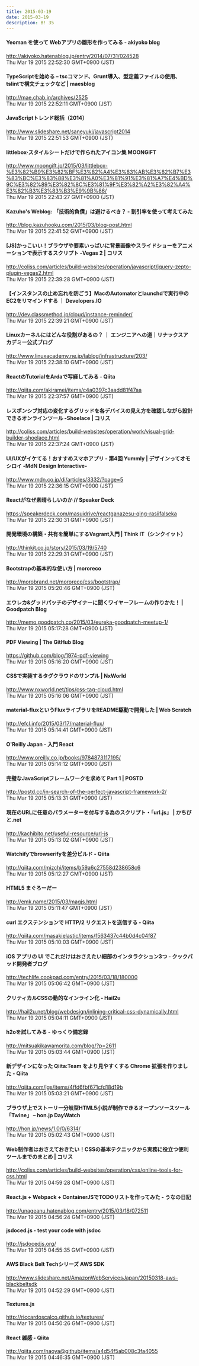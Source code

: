 ```yaml
---
title: 2015-03-19
date: 2015-03-19
description: B! 35
---
```


#### Yeoman を使って Webアプリの雛形を作ってみる - akiyoko blog
http://akiyoko.hatenablog.jp/entry/2014/07/31/024528<br>
Thu Mar 19 2015 22:52:30 GMT+0900 (JST)<br>


#### TypeScriptを始める – tscコマンド、Grunt導入、型定義ファイルの使用、tslintで構文チェックなど | maesblog
http://mae.chab.in/archives/2525<br>
Thu Mar 19 2015 22:52:11 GMT+0900 (JST)<br>


#### JavaScriptトレンド総括（2014）
http://www.slideshare.net/saneyuki/javascript2014<br>
Thu Mar 19 2015 22:51:53 GMT+0900 (JST)<br>


#### littlebox·スタイルシートだけで作られたアイコン集 MOONGIFT
http://www.moongift.jp/2015/03/littlebox-%E3%82%B9%E3%82%BF%E3%82%A4%E3%83%AB%E3%82%B7%E3%83%BC%E3%83%88%E3%81%A0%E3%81%91%E3%81%A7%E4%BD%9C%E3%82%89%E3%82%8C%E3%81%9F%E3%82%A2%E3%82%A4%E3%82%B3%E3%83%B3%E9%9B%86/<br>
Thu Mar 19 2015 22:43:27 GMT+0900 (JST)<br>


#### Kazuho's Weblog: 「技術的負債」は避けるべき？ - 割引率を使って考えてみた
http://blog.kazuhooku.com/2015/03/blog-post.html<br>
Thu Mar 19 2015 22:41:52 GMT+0900 (JST)<br>


####   [JS]かっこいい！ブラウザや要素いっぱいに背景画像やスライドショーをアニメーションで表示するスクリプト -Vegas 2 | コリス
http://coliss.com/articles/build-websites/operation/javascript/jquery-zepto-plugin-vegas2.html<br>
Thu Mar 19 2015 22:39:28 GMT+0900 (JST)<br>


#### 【インスタンスの止め忘れを防ごう】MacのAutomatorとlaunchdで実行中のEC2をリマインドする ｜ Developers.IO
http://dev.classmethod.jp/cloud/instance-reminder/<br>
Thu Mar 19 2015 22:39:21 GMT+0900 (JST)<br>


#### Linuxカーネルにはどんな役割があるの？ ｜ エンジニアへの道｜リナックスアカデミー公式ブログ 
http://www.linuxacademy.ne.jp/lablog/infrastructure/203/<br>
Thu Mar 19 2015 22:38:10 GMT+0900 (JST)<br>


#### ReactのTutorialをArdaで写経してみる - Qiita
http://qiita.com/akiramei/items/c4a0397c3aadd81f47aa<br>
Thu Mar 19 2015 22:37:57 GMT+0900 (JST)<br>


####   レスポンシブ対応の変化するグリッドを各デバイスの見え方を確認しながら設計できるオンラインツール -Shoelace | コリス
http://coliss.com/articles/build-websites/operation/work/visual-grid-builder-shoelace.html<br>
Thu Mar 19 2015 22:37:24 GMT+0900 (JST)<br>


#### UI/UXがイケてる！おすすめスマホアプリ - 第4回 Yummly | デザインってオモシロイ -MdN Design Interactive-		
http://www.mdn.co.jp/di/articles/3332/?page=5<br>
Thu Mar 19 2015 22:36:15 GMT+0900 (JST)<br>


#### Reactがなぜ素晴らしいのか // Speaker Deck
https://speakerdeck.com/masuidrive/reactganazesu-qing-rasiifalseka<br>
Thu Mar 19 2015 22:30:31 GMT+0900 (JST)<br>


#### 開発環境の構築・共有を簡単にするVagrant入門 | Think IT（シンクイット）
http://thinkit.co.jp/story/2015/03/19/5740<br>
Thu Mar 19 2015 22:29:31 GMT+0900 (JST)<br>


#### Bootstrapの基本的な使い方 | mororeco
http://morobrand.net/mororeco/css/bootstrap/<br>
Thu Mar 19 2015 05:20:46 GMT+0900 (JST)<br>


#### エウレカ&グッドパッチのデザイナーに聞くワイヤーフレームの作りかた！ | Goodpatch Blog
http://memo.goodpatch.co/2015/03/eureka-goodpatch-meetup-1/<br>
Thu Mar 19 2015 05:17:28 GMT+0900 (JST)<br>


#### PDF Viewing | The GitHub Blog
https://github.com/blog/1974-pdf-viewing<br>
Thu Mar 19 2015 05:16:20 GMT+0900 (JST)<br>


#### CSSで実装するタグクラウドのサンプル | NxWorld
http://www.nxworld.net/tips/css-tag-cloud.html<br>
Thu Mar 19 2015 05:16:06 GMT+0900 (JST)<br>


####                 material-fluxというFluxライブラリをREADME駆動で開発した | Web Scratch            
http://efcl.info/2015/03/17/material-flux/<br>
Thu Mar 19 2015 05:14:41 GMT+0900 (JST)<br>


#### O'Reilly Japan - 入門 React
http://www.oreilly.co.jp/books/9784873117195/<br>
Thu Mar 19 2015 05:14:12 GMT+0900 (JST)<br>


#### 完璧なJavaScriptフレームワークを求めて Part 1 | POSTD
http://postd.cc/in-search-of-the-perfect-javascript-framework-2/<br>
Thu Mar 19 2015 05:13:31 GMT+0900 (JST)<br>


#### 現在のURLに任意のパラメーターを付与する為のスクリプト・「url.js」 | かちびと.net
http://kachibito.net/useful-resource/url-js<br>
Thu Mar 19 2015 05:13:02 GMT+0900 (JST)<br>


#### Watchifyでbrowserifyを差分ビルド - Qiita
http://qiita.com/mizchi/items/b59a6c27558d238658c6<br>
Thu Mar 19 2015 05:12:27 GMT+0900 (JST)<br>


#### HTML5 まぐろーだー
http://emk.name/2015/03/magjs.html<br>
Thu Mar 19 2015 05:11:47 GMT+0900 (JST)<br>


#### curl エクステンションで HTTP/2 リクエストを送信する - Qiita
http://qiita.com/masakielastic/items/f563437c44b0d4c04f87<br>
Thu Mar 19 2015 05:10:03 GMT+0900 (JST)<br>


#### iOS アプリの UI でこれだけはおさえたい細部のインタラクション3つ - クックパッド開発者ブログ
http://techlife.cookpad.com/entry/2015/03/18/180000<br>
Thu Mar 19 2015 05:06:42 GMT+0900 (JST)<br>


#### クリティカルCSSの動的なインライン化 - Hail2u
http://hail2u.net/blog/webdesign/inlining-critical-css-dynamically.html<br>
Thu Mar 19 2015 05:04:11 GMT+0900 (JST)<br>


#### h2oを試してみる   - ゆっくり備忘録
http://mitsuakikawamorita.com/blog/?p=2611<br>
Thu Mar 19 2015 05:03:44 GMT+0900 (JST)<br>


#### 新デザインになった Qiita:Team をより見やすくする Chrome 拡張を作りました - Qiita
http://qiita.com/jgs/items/4ffd6fbf671cfd18d19b<br>
Thu Mar 19 2015 05:03:21 GMT+0900 (JST)<br>


#### ブラウザ上でストーリー分岐型HTML5小説が制作できるオープンソースツール「Twine」 – hon.jp DayWatch
http://hon.jp/news/1.0/0/6314/<br>
Thu Mar 19 2015 05:02:43 GMT+0900 (JST)<br>


####   Web制作者はおさえておきたい！CSSの基本テクニックから実務に役立つ便利ツールまでのまとめ | コリス
http://coliss.com/articles/build-websites/operation/css/online-tools-for-css.html<br>
Thu Mar 19 2015 04:59:28 GMT+0900 (JST)<br>


#### React.js + Webpack + ContainerJSでTODOリストを作ってみた - うなの日記
http://unageanu.hatenablog.com/entry/2015/03/18/072511<br>
Thu Mar 19 2015 04:56:24 GMT+0900 (JST)<br>


#### jsdoced.js - test your code with jsdoc
http://jsdocedjs.org/<br>
Thu Mar 19 2015 04:55:35 GMT+0900 (JST)<br>


#### AWS Black Belt Techシリーズ AWS SDK
http://www.slideshare.net/AmazonWebServicesJapan/20150318-aws-blackbeltsdk<br>
Thu Mar 19 2015 04:52:29 GMT+0900 (JST)<br>


#### Textures.js
http://riccardoscalco.github.io/textures/<br>
Thu Mar 19 2015 04:50:26 GMT+0900 (JST)<br>


#### React 雑感 - Qiita
http://qiita.com/naoya@github/items/a4d54f5ab008c3fa4055<br>
Thu Mar 19 2015 04:46:35 GMT+0900 (JST)<br>


